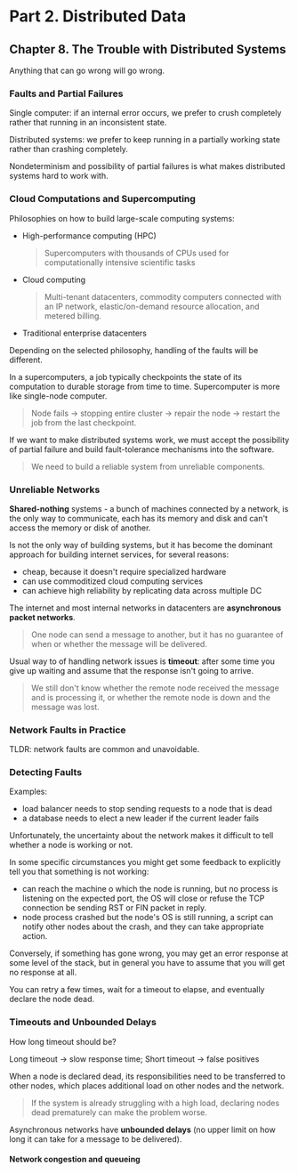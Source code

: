 # Part 2. Distributed Data

## Chapter 8. The Trouble with Distributed Systems

Anything that can go wrong will go wrong.

### Faults and Partial Failures

Single computer: if an internal error occurs, we prefer to crush completely
rather that running in an inconsistent state.

Distributed systems: we prefer to keep running in a partially working state
rather than crashing completely.

Nondeterminism and possibility of partial failures is what makes distributed
systems hard to work with.

### Cloud Computations and Supercomputing

Philosophies on how to build large-scale computing systems:

- High-performance computing (HPC)
  > Supercomputers with thousands of CPUs used for computationally intensive
  > scientific tasks

- Cloud computing
  > Multi-tenant datacenters, commodity computers connected with an IP network, elastic/on-demand
  > resource allocation, and metered billing.

- Traditional enterprise datacenters

Depending on the selected philosophy, handling of the faults will be different.

In a supercomputers, a job typically checkpoints the state of its computation to
durable storage from time to time. Supercomputer is more like single-node computer.
> Node fails -> stopping entire cluster -> repair the node -> restart the job from the last checkpoint.

If we want to make distributed systems work, we must accept the possibility of partial failure and build fault-tolerance
mechanisms into the software.
> We need to build a reliable system from unreliable components.

### Unreliable Networks

**Shared-nothing** systems - a bunch of machines connected by a network,
is the only way to communicate, each has its memory and disk and
can't access the memory or disk of another.

Is not the only way of building systems, but it has become the dominant
approach for building internet services, for several reasons:

- cheap, because it doesn't require specialized hardware
- can use commoditized cloud computing services
- can achieve high reliability by replicating data across multiple DC

The internet and most internal networks in datacenters are **asynchronous
packet networks**.
> One node can send a message to another, but it has no guarantee of when
> or whether the message will be delivered.

Usual way to of handling network issues is **timeout**: after some time you
give up waiting and assume that the response isn't going to arrive.
> We still don't know whether the remote node received the message and is
> processing it, or whether the remote node is down and the message was lost.

### Network Faults in Practice

TLDR: network faults are common and unavoidable.

### Detecting Faults

Examples:

- load balancer needs to stop sending requests to a node that is dead
- a database needs to elect a new leader if the current leader fails

Unfortunately, the uncertainty about the network makes it difficult to tell whether a node is working or not.

In some specific circumstances you might get some feedback to explicitly tell you that something is not working:

- can reach the machine o which the node is running, but no process is listening on the expected port,
  the OS will close or refuse the TCP connection be sending RST or FIN packet in reply.
- node process crashed but the node's OS is still running, a script can notify other nodes about the crash, and
  they can take appropriate action.

Conversely, if something has gone wrong, you may get an error response at some level of the stack, but in general you
have to assume that you will get no response at all.

You can retry a few times, wait for a timeout to elapse, and eventually declare the node dead.

### Timeouts and Unbounded Delays

How long timeout should be?

Long timeout -> slow response time; Short timeout -> false positives

When a node is declared dead, its responsibilities need to be transferred to other nodes, which places additional load
on other nodes and the network.
> If the system is already struggling with a high load, declaring nodes dead prematurely can make the problem worse.

Asynchronous networks have **unbounded delays** (no upper limit on how long it can take for a message to be delivered).

#### Network congestion and queueing

